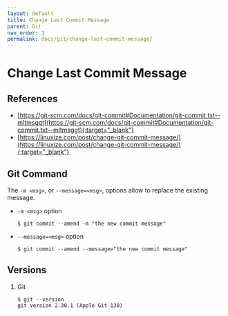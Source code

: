 ```yaml
---
layout: default
title: Change Last Commit Message
parent: Git
nav_order: 3
permalink: docs/git/change-last-commit-message/
---
```


# Change Last Commit Message

## References

- [https://git-scm.com/docs/git-commit#Documentation/git-commit.txt--mltmsggt](https://git-scm.com/docs/git-commit#Documentation/git-commit.txt--mltmsggt){:target="_blank"}
- [https://linuxize.com/post/change-git-commit-message/](https://linuxize.com/post/change-git-commit-message/){:target="_blank"}

## Git Command

The `-m <msg>`, or `--message=<msg>`, options allow to replace the existing message.

- `-m <msg>` option

  ```console
  $ git commit --amend -m "the new commit message"
  ```

- `--message=<msg>` option

  ```console
  $ git commit --amend --message="the new commit message"
  ```

## Versions

1. Git

    ```console
    $ git --version
    git version 2.30.1 (Apple Git-130)
    ```
